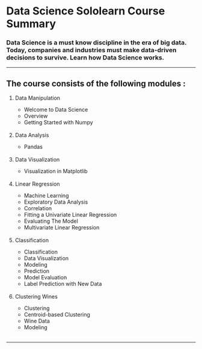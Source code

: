 <h1>Data Science Sololearn Course Summary</h1>

<h3>
Data Science is a must know discipline in the era of big data. Today, companies and industries must make data-driven decisions to survive. Learn how Data Science works.
</h3>

<hr>

<h2>The course consists of the following modules :</h2>

<ol>
  <li>Data Manipulation</li>
    <ul>
      <li>Welcome to Data Science</li>
      <li>Overview</li>
      <li>Getting Started with Numpy</li>
    </ul>
  <br>
  <li>Data Analysis</li>
    <ul>
      <li>Pandas</li>
    </ul>
  <br>

  
  <li>Data Visualization</li>
    <ul>
      <li>Visualization in Matplotlib</li>
    </ul>
  <br>

  <li>Linear Regression</li>
    <ul>
      <li>Machine Learning</li>
      <li>Exploratory Data Analysis</li>
      <li>Correlation</li>
      <li>Fitting a Univariate Linear Regression</li>
      <li>Evaluating The Model</li>
      <li>Multivariate Linear Regression</li>
    </ul>
  <br>

  <li>Classification</li>
    <ul>
      <li>Classification</li>
      <li>Data Visualization</li>
      <li>Modeling</li>
      <li>Prediction</li>
      <li>Model Evaluation</li>
      <li>Label Prediction with New Data</li>
    </ul>
  <br>

  <li>Clustering Wines</li>
    <ul>
      <li>Clustering</li>
      <li>Centroid-based Clustering</li>
      <li>Wine Data</li>
      <li>Modeling</li>
    </ul>
    <br>
</ol>

<hr>
